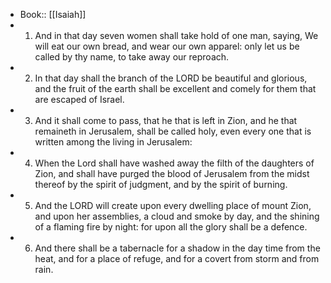 - Book:: [[Isaiah]]
- 1. And in that day seven women shall take hold of one man, saying, We will eat our own bread, and wear our own apparel: only let us be called by thy name, to take away our reproach.
- 2. In that day shall the branch of the LORD be beautiful and glorious, and the fruit of the earth shall be excellent and comely for them that are escaped of Israel.
- 3. And it shall come to pass, that he that is left in Zion, and he that remaineth in Jerusalem, shall be called holy, even every one that is written among the living in Jerusalem:
- 4. When the Lord shall have washed away the filth of the daughters of Zion, and shall have purged the blood of Jerusalem from the midst thereof by the spirit of judgment, and by the spirit of burning.
- 5. And the LORD will create upon every dwelling place of mount Zion, and upon her assemblies, a cloud and smoke by day, and the shining of a flaming fire by night: for upon all the glory shall be a defence.
- 6. And there shall be a tabernacle for a shadow in the day time from the heat, and for a place of refuge, and for a covert from storm and from rain.
